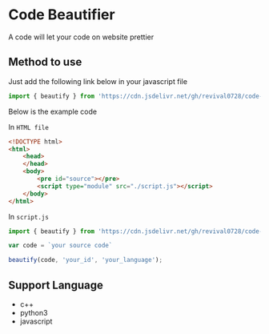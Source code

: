 # Code Beautifier
A code will let your code on website prettier

## Method to use
Just add the following link below in your javascript file
```javascript
import { beautify } from 'https://cdn.jsdelivr.net/gh/revival0728/code-beautifier@master/beautify.js'
```
Below is the example code

In `HTML file`
```html
<!DOCTYPE html>	
<html>
	<head>
	</head>
	<body>
		<pre id="source"></pre>
		<script type="module" src="./script.js"></script>
	</body>
</html>
```
In `script.js`
```javascript
import { beautify } from 'https://cdn.jsdelivr.net/gh/revival0728/code-beautifier@master/beautify.js'

var code = `your source code`

beautify(code, 'your_id', 'your_language');
```

## Support Language
- c++
- python3
- javascript